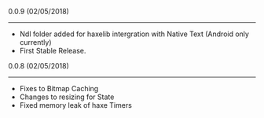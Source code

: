 0.0.9 (02/05/2018)
_________________
* Ndl folder added for haxelib intergration with Native Text (Android only currently)
* First Stable Release.

0.0.8 (02/05/2018)
_________________
* Fixes to Bitmap Caching
* Changes to resizing for State
* Fixed memory leak of haxe Timers

